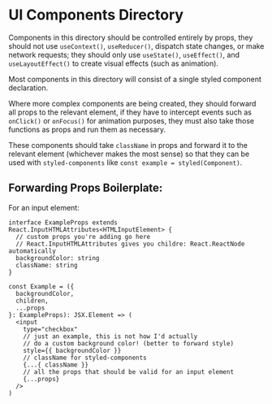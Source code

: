 # UI Components Directory

Components in this directory should be controlled entirely by props, they should not use `useContext()`, `useReducer()`, dispatch state changes, or make network requests; they should only use `useState()`, `useEffect()`, and `useLayoutEffect()` to create visual effects (such as animation).

Most components in this directory will consist of a single styled component declaration.

Where more complex components are being created, they should forward all props to the relevant element, if they have to intercept events such as `onClick()` or `onFocus()` for animation purposes, they must also take those functions as props and run them as necessary.

These components should take `className` in props and forward it to the relevant element (whichever makes the most sense) so that they can be used with `styled-components` like `const example = styled(Component)`.

## Forwarding Props Boilerplate:

For an input element:

```tsx
interface ExampleProps extends React.InputHTMLAttributes<HTMLInputElement> {
  // custom props you're adding go here
  // React.InputHTMLAttributes gives you childre: React.ReactNode automatically
  backgroundColor: string
  className: string
}

const Example = ({
  backgroundColor,
  children,
  ...props
}: ExampleProps): JSX.Element => (
  <input
    type="checkbox"
    // just an example, this is not how I'd actually
    // do a custom background color! (better to forward style)
    style={{ backgroundColor }}
    // className for styled-components
    {...{ className }}
    // all the props that should be valid for an input element
    {...props}
  />
)
```
